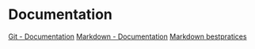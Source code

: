 # Documentation

[Git - Documentation](https://git-scm.com/doc)
[Markdown - Documentation](https://guides.github.com/features/mastering-markdown)
[Markdown bestpratices](https://www.markdownguide.org/basic-syntax/)

